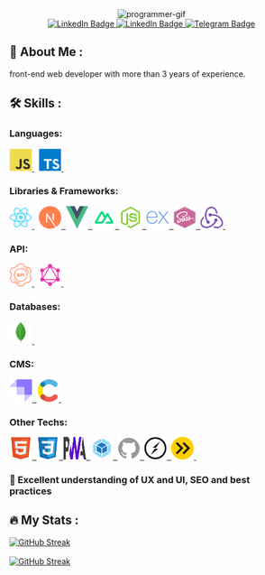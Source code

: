 <!-- Show case -->
<div align="center">
  <img src="https://media.giphy.com/media/gjrYDwbjnK8x36xZIO/giphy.gif" width="100" alt="programmer-gif" />
</div>

<!-- Contact -->
<div align="center">
  <a href="https://www.linkedin.com/in/milad-karandish">
    <img src="https://img.shields.io/badge/LinkedIn-blue?style=for-the-badge&logo=linkedin&logoColor=white" alt="LinkedIn Badge"/>
  </a>
  <a href="mailto:miladkaarandish@gmail.com">
    <img src="https://img.shields.io/badge/Gmail-D14836?style=for-the-badge&logo=gmail&logoColor=white" alt="LinkedIn Badge"/>
  </a>
  <a href="https://t.me/MiladKaarandish">
    <img src="https://img.shields.io/badge/Telegram-blue?style=for-the-badge&logo=telegram&logoColor=white" alt="Telegram Badge"/>
  </a>
</div>

<!-- About me -->

## 👋 About Me :

front-end web developer with more than
3 years of experience.

<!-- Skills -->

## :hammer_and_wrench: Skills :

<!-- 🖥️ -->

### Languages:

<div>
  <!-- JavaScript -->
  <a href="https://developer.mozilla.org/en-US/docs/Web/JavaScript" target="_blank" >
    <img src="https://github.com/MiladKarandish/MiladKarandish/blob/main/icons/javascript.svg" title="JavaScript" alt="JavaScript" width="40" height="40" title="JavaScript"   />
  </a>&nbsp;
  <!-- TypeScript -->
  <a href="https://www.typescriptlang.org" target="_blank" >
    <img src="https://github.com/MiladKarandish/MiladKarandish/blob/main/icons/typescript.svg" title="TypeScript" alt="TypeScript" width="40" height="40" title="TypeScript"   />
  </a>&nbsp;
</div>

<!-- 📚🌐 -->

### Libraries & Frameworks:

<div>
 <!-- React -->
  <a href="https://react.dev" target="_blank" >
    <img src="https://github.com/MiladKarandish/MiladKarandish/blob/main/icons/react.svg" title="React" alt="React" width="40" height="40" title="React" />
  </a>&nbsp;
  <!-- Next.js -->
  <a href="https://nextjs.org" target="_blank" >
    <img src="https://github.com/MiladKarandish/MiladKarandish/blob/main/icons/nextjs.svg" title="Next.js" alt="Next.js" width="40" height="40" title="Next.js" />&nbsp;
  </a>
  <!-- Vue.js -->
  <a href="https://vuejs.org" target="_blank" >
    <img src="https://github.com/MiladKarandish/MiladKarandish/blob/main/icons/vuejs.svg" title="Vue.js" alt="Vue.js" width="40" height="40" title="Vue.js" />&nbsp;
  </a>
  <!-- Vue.js -->
  <a href="https://nuxtjs.org" target="_blank" >
    <img src="https://github.com/MiladKarandish/MiladKarandish/blob/main/icons/nuxtjs.svg" title="Nuxt.js" alt="Nuxt.js" width="40" height="40" title="Nuxt.js" />&nbsp;
  </a>
  <!-- Node.js -->
  <a href="https://nodejs.org/en" target="_blank" >
    <img src="https://github.com/MiladKarandish/MiladKarandish/blob/main/icons/nodejs.svg" title="Node.js" alt="Node.js" width="40" height="40" title="Node.js" />&nbsp;
  </a>
  <!-- Express -->
  <a href="https://expressjs.com" target="_blank" >
    <img src="https://github.com/MiladKarandish/MiladKarandish/blob/main/icons/express.svg" title="MongoDB" alt="MongoDB" width="40" height="40" title="MongoDB" />&nbsp;
  </a>
  <!-- Sass -->
  <a href="https://sass-lang.com" target="_blank" >
    <img src="https://github.com/MiladKarandish/MiladKarandish/blob/main/icons/sass.svg" title="Sass" alt="Sass" width="40" height="40" title="Sass" />&nbsp;
  </a>
  <!-- Redux -->
  <a href="https://sass-lang.com" target="_blank" >
    <img src="https://github.com/MiladKarandish/MiladKarandish/blob/main/icons/redux.svg" title="Redux" alt="Redux" width="40" height="40" title="Redux" />&nbsp;
  </a>
</div>

<!-- 🤝 -->

### API:

<div>
  <!-- RestfulAPI -->
  <a href="https://restfulapi.net" target="_blank" >
    <img src="https://github.com/MiladKarandish/MiladKarandish/blob/main/icons/restfulapi.svg" title="RestfulAPI" alt="RestfulAPI" width="40" height="40"   title="RestfulAPI"   />
  </a>&nbsp;
  <!-- GraphQL -->
  <a href="https://graphql.org" target="_blank" >
    <img src="https://github.com/MiladKarandish/MiladKarandish/blob/main/icons/graphql.svg" title="GraphQL" alt="GraphQL" width="40" height="40" title="GraphQL"   />
  </a>&nbsp;
</div>

<!-- 🗃️ -->

### Databases:

<div>
 <!-- MongoDB -->
  <a href="https://www.mongodb.com" target="_blank" >
    <img src="https://github.com/MiladKarandish/MiladKarandish/blob/main/icons/mongodb.svg" title="MongoDB" alt="MongoDB" width="40" height="40" title="MongoDB" />&nbsp;
  </a>
</div>

<!-- 📝 -->

### CMS:

<div>
 <!-- Strapi -->
  <a href="https://strapi.io" target="_blank" >
    <img src="https://github.com/MiladKarandish/MiladKarandish/blob/main/icons/strapi.svg" title="Strapi" alt="Strapi" width="40" height="40" title="Strapi" />&nbsp;
  </a>
 <!-- Contentful -->
  <a href="https://www.contentful.com" target="_blank" >
    <img src="https://github.com/MiladKarandish/MiladKarandish/blob/main/icons/contentful.svg" title="Contentful" alt="Contentful" width="40" height="40" title="Contentful" />&nbsp;
  </a>
</div>

<!-- 🔬 -->

### Other Techs:

<div>
 <!-- HTML -->
  <a href="https://developer.mozilla.org/en-US/docs/Web/HTML" target="_blank" >
    <img src="https://github.com/MiladKarandish/MiladKarandish/blob/main/icons/html.svg" title="HTML" alt="HTML" width="40" height="40" title="HTML" />&nbsp;
  </a>
 <!-- CSS -->
  <a href="https://developer.mozilla.org/en-US/docs/Web/CSS" target="_blank" >
    <img src="https://github.com/MiladKarandish/MiladKarandish/blob/main/icons/css.svg" title="CSS" alt="CSS" width="40" height="40" title="CSS" />&nbsp;
  </a>
 <!-- PWA -->
  <a href="https://developer.mozilla.org/en-US/docs/Web/Progressive_web_apps" target="_blank" >
    <img src="https://github.com/MiladKarandish/MiladKarandish/blob/main/icons/pwa.svg" title="PWA" alt="PWA" width="40" height="40" title="PWA" />&nbsp;
  </a>
 <!-- Webpack -->
  <a href="https://webpack.js.org" target="_blank" >
    <img src="https://github.com/MiladKarandish/MiladKarandish/blob/main/icons/webpack.svg" title="Webpack" alt="Webpack" width="40" height="40" title="Webpack" />&nbsp;
  </a>
 <!-- Github -->
  <a href="https://github.com" target="_blank" >
    <img src="https://github.com/MiladKarandish/MiladKarandish/blob/main/icons/github.svg" title="Github" alt="Github" width="40" height="40" title="Github" />&nbsp;
  </a>
 <!-- Socket.io -->
  <a href="https://socket.io" target="_blank" >
    <img src="https://github.com/MiladKarandish/MiladKarandish/blob/main/icons/socketio.svg" title="Socket.io" alt="Socket.io" width="40" height="40" title="Socket.io" />&nbsp;
  </a>
 <!-- EsBuild -->
  <a href="https://esbuild.github.io" target="_blank" >
    <img src="https://github.com/MiladKarandish/MiladKarandish/blob/main/icons/esbuild.svg" title="EsBuild" alt="EsBuild" width="40" height="40" title="EsBuild" />&nbsp;
  </a>
</div>

### 🌟 Excellent understanding of UX and UI, SEO and best practices

## :fire: My Stats :

<a href="https://git.io/streak-stats"><img src="https://streak-stats.demolab.com?user=MiladKarandish&theme=transparent&hide_border=true&exclude_days=Thu%2CFri" alt="GitHub Streak" /></a>
<br />
<br />
<a href="https://github.com/anuraghazra/github-readme-stats"><img src="https://github-readme-stats.vercel.app/api/top-langs/?username=MiladKarandish" alt="GitHub Streak" /></a>
